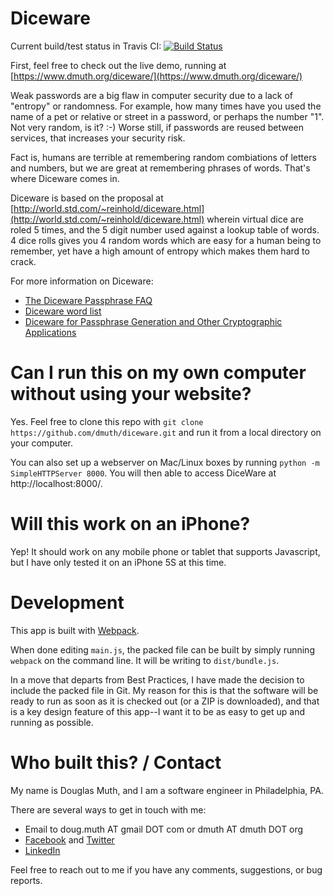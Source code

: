 # Diceware

Current build/test status in Travis CI: [![Build Status](https://travis-ci.org/dmuth/diceware.svg?branch=master)](https://travis-ci.org/dmuth/diceware)

First, feel free to check out the live demo, running at [https://www.dmuth.org/diceware/](https://www.dmuth.org/diceware/)

Weak passwords are a big flaw in computer security due to a lack of "entropy" or randomness. For example, how many times have you used the name of a pet or relative or street in a password, or perhaps the number "1". Not very random, is it? :-) Worse still, if passwords are reused between services, that increases your security risk.

Fact is, humans are terrible at remembering random combiations of letters and numbers, but we are great at remembering phrases of words. That's where Diceware comes in.

Diceware is based on the proposal at [http://world.std.com/~reinhold/diceware.html](http://world.std.com/~reinhold/diceware.html) wherein virtual dice are roled 5 times, and the 5 digit number used against a lookup table of words. 4 dice rolls gives you 4 random words which are easy for a human being to remember, yet have a high amount of entropy which makes them hard to crack.

For more information on Diceware:
- [The Diceware Passphrase FAQ](http://world.std.com/~reinhold/diceware.html)
- [Diceware word list](http://world.std.com/~reinhold/diceware.wordlist.asc)
- [Diceware for Passphrase Generation and Other Cryptographic Applications](http://world.std.com/~reinhold/diceware.txt)


# Can I run this on my own computer without using your website?

Yes.  Feel free to clone this repo with `git clone https://github.com/dmuth/diceware.git` and run it
from a local directory on your computer.

You can also set up a webserver on Mac/Linux boxes by running `python -m SimpleHTTPServer 8000`. 
You will then able to access DiceWare at http://localhost:8000/.


# Will this work on an iPhone?

Yep!  It should work on any mobile phone or tablet that supports Javascript, but I have only
tested it on an iPhone 5S at this time.


# Development

This app is built with <a href="https://webpack.js.org/">Webpack</a>.

When done editing `main.js`, the packed file can be built by simply running `webpack` on the command line.
It will be writing to `dist/bundle.js`.

In a move that departs from Best Practices, I have made the decision to include the packed file in Git.
My reason for this is that the software will be ready to run as soon as it is checked out (or a ZIP is downloaded),
and that is a key design feature of this app--I want it to be as easy to get up and running as possible.


# Who built this? / Contact

My name is Douglas Muth, and I am a software engineer in Philadelphia, PA.

There are several ways to get in touch with me:
- Email to doug.muth AT gmail DOT com or dmuth AT dmuth DOT org
- [Facebook](https://facebook.com/dmuth) and [Twitter](http://twitter.com/dmuth)
- [LinkedIn](http://localhost:8080/www.linkedin.com/in/dmuth)

Feel free to reach out to me if you have any comments, suggestions, or bug reports.

